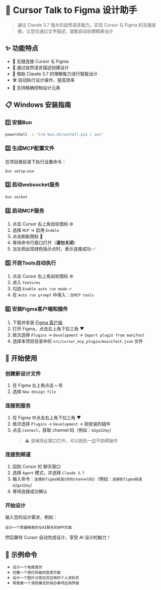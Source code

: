 # 🎨 Cursor Talk to Figma 设计助手

> 通过 Claude 3.7 强大的自然语言能力，实现 Cursor 与 Figma 的无缝连接，让您仅通过文字描述，就能自动创建精美设计

## ✨ 功能特点

- 🔄 无缝连接 Cursor 与 Figma
- 💬 通过自然语言描述创建设计
- 🤖 借助 Claude 3.7 的理解能力进行智能设计
- 🛠️ 自动执行设计操作，提高效率
- 🎯 支持精确控制设计元素

## 📋 Windows 安装指南

### 1️⃣ 安装Bun

```bash
powershell -c "irm bun.sh/install.ps1 | iex"
```

### 2️⃣ 生成MCP配置文件

在项目根目录下执行设置命令：

```bash
bun setup:win
```

### 3️⃣ 启动websocket服务

```bash
bun socket
```

### 4️⃣ 启动MCP服务

1. 点击 Cursor 右上角齿轮图标 ⚙️
2. 选择 `MCP` → 启用 `Enable`
3. 点击刷新图标 🔄
4. 等待命令行窗口打开（**请勿关闭**）
5. 当左侧出现绿色指示点时，表示连接成功 ✅

### 5️⃣ 开启Tools自动执行

1. 点击 Cursor 右上角齿轮图标 ⚙️
2. 进入 `Features`
3. 勾选 `Enable auto run mode` ✓
4. 在 `Auto run prompt` 中填入：`仅MCP tools`

### 6️⃣ 安装Figma客户端和插件

1. 下载并安装 [Figma 客户端](https://desktop.figma.com/win/FigmaSetup.exe)
2. 打开 Figma，点击右上角下拉三角 ▼
3. 依次选择 `Plugins` → `Development` → `Import plugin from manifest`
4. 选择本项目目录中的 `src/cursor_mcp_plugin/mainifest.json` 文件

## 🚀 开始使用

### 创建新设计文件

1. 在 Figma 左上角点击 `+` 号
2. 选择 `New design file`

### 连接到服务

1. 在 Figma 中点击右上角下拉三角 ▼
2. 依次选择 `Plugins` → `Development` → 刚安装的插件
3. 点击 `Connect`，获取 channel 码（例如：`m2ga32my`）
   > ⚠️ 请保持此窗口打开，可以拖到一边不妨碍操作

### 连接到频道

1. 回到 Cursor 的 聊天窗口
2. 选择 `Agent` 模式，并选择 `Claude 3.7`
3. 输入命令：`连接到figma频道{你的channel码}`（例如：`连接到figma频道m2ga32my`）
4. 等待连接成功确认

### 开始设计

输入您的设计需求，例如：

```
设计一个质量精美的与AI聊天的APP页面
```

然后静待 Cursor 自动完成设计，享受 AI 设计的魅力！

## 📝 示例命令

- `设计一个电商首页`
- `创建一个简约风格的登录页面`
- `设计一个图片分享社交应用的个人资料页`
- `帮我做一个深色模式的待办事项应用界面`
